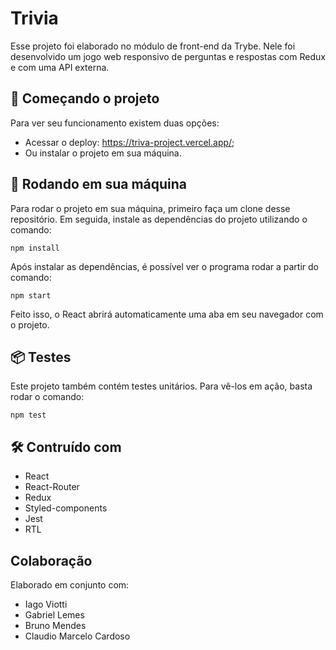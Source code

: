 # Trivia

Esse projeto foi elaborado no módulo de front-end da Trybe. Nele foi desenvolvido um jogo web responsivo de perguntas e respostas com Redux e com uma API externa. 
## 🚀 Começando o projeto

Para ver seu funcionamento existem duas opções:

* Acessar o deploy: https://triva-project.vercel.app/;
* Ou instalar o projeto em sua máquina. 

## 🔧 Rodando em sua máquina

Para rodar o projeto em sua máquina, primeiro faça um clone desse repositório. Em seguida, instale as dependências do projeto utilizando o comando:
```
npm install
```
Após instalar as dependências, é possível ver o programa rodar a partir do comando:
```
npm start
```
Feito isso, o React abrirá automaticamente uma aba em seu navegador com o projeto.

## 📦 Testes

Este projeto também contém testes unitários. Para vê-los em ação, basta rodar o comando:
```
npm test
```

## 🛠️ Contruído com

* React
* React-Router
* Redux
* Styled-components
* Jest
* RTL

## Colaboração

Elaborado em conjunto com:

* Iago Viotti
* Gabriel Lemes
* Bruno Mendes
* Claudio Marcelo Cardoso


